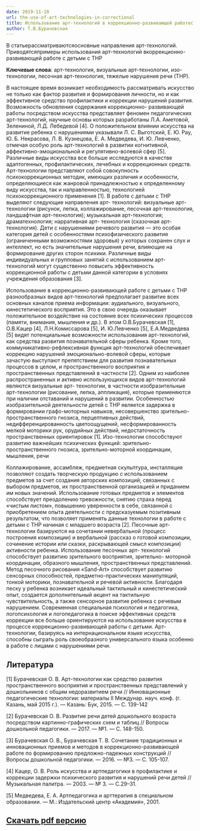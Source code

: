 ```yaml
---
date: 2019-11-10
url: the-use-of-art-technologies-in-correctional
title: Использование арт-технологий в коррекционно-развивающей работес детьми с тяжелыми нарушениями речи
author: Т.В.Бурачевская
---
```


В статьерассматриваютсяосновные направления арт-технологий. Приводятсяпримеры использования арт-технологий вкоррекционно-развивающей работе с детьми с ТНР

**Ключевые слова**: арт-технология, визуальные арт-технологии, изо- технологии, песочная арт-технология, тяжелые нарушения речи (ТНР).

В настоящее время возникает необходимость рассматривать искусство не только как фактор развития и формирования личности, но и как эффективное средство профилактики и коррекции нарушений развития. Возможность обновления содержания коррекционно- развивающей работы посредством искусства представляет феномен педагогических арт-технологий, научные основы которых разработаны Л.А. Аметовой, Зелениной, Л.Д. Лебедевой [4]. О положительном влиянии искусства на развитие ребенка с нарушениями указывали Л. С. Выготский, Е. Ю. Рау, Ю. Б. Некрасова, Л. В. Кузнецова, Е. А. Медведева, И. Ю. Левченко, отмечая особую роль арт-технологий в развитии когнитивной, аффективно-эмоциональной и регулятивно-волевой сфер [5]. Различные виды искусства все больше исследуются в качестве адаптогенных, профилактических, лечебных и коррекционных средств. Арт-технологии представляют собой совокупность психокоррекционных методик, имеющих различия и особенности, определяющиеся как жанровой принадлежностью к определенному виду искусства, так и направленностью, технологией психокоррекционного применения [1]. В работе с детьми с ТНР выделяют следующие направления арт- технологий: визуальные арт-технологии (рисунок, лепка, коллажирование, песочная арт-технология, ландшафтная арт-технология); музыкальная арт-технология; драматехнология; нарративная арт- технология (сказочная арт-технология). Дети с нарушениями речевого развития — это особая категория детей с особенностями психофизического развития (ограниченными возможностями здоровья) у которых сохранен слух и интеллект, но есть значительные нарушения речи, влияющие на формирование других сторон психики. Различные виды индивидуальных и групповых занятий с использованием арт-технологий могут существенно повысить эффективность коррекционной работы с детьми данной категории в условиях учреждения образования [3].

Использование в коррекционно-развивающей работе с детьми с ТНР разнообразных видов арт-технологий предполагает развитие всех основных каналов приема информации: аудиального, визуального, кинестетического восприятия. Это в свою очередь оказывает положительное воздействие на состояние всех психических процессов (памяти, внимания, мышления и др.). В этом О.В.Бурачевская [1], О.В.Кацер [4], Л.Н.Комиссарова [5], И. Ю.Левченко [5], Е.А.Медведева [5] видят потенциальные возможности использования арт-технологий, как средства развития познавательной сферы ребенка. Кроме того, коммуникативно-рефлексивная функция арт-технологий обеспечивает коррекцию нарушений эмоционально-волевой сферы, которые зачастую выступают препятствием для развития познавательных процессов в целом, и пространственного восприятия и пространственных представлений в частности [2]. Одним из наиболее распространенных и активно использующихся видов арт-технологий являются визуальные арт- технологии, в частности изобразительные арт-технологии (рисование, лепка, аппликация), которые применяются при наличии отставаний и нарушений в развитии. Особенностью изобразительной деятельности детей с ТНР является задержка в формировании графо-моторных навыков, несовершенство зрительно-пространственного гнозиса, перцептивных действий, недифференцированность цветоощущений, несформированность мелкой моторики рук, орудийных действий, недостаточность пространственных ориентировок [1]. Изо-технологии способствуют развитию важнейших психических функций: зрительно-пространственного гнозиса, зрительно-моторной координации, мышления, речи

Коллажирование, ассамбляж, предметная скульптура, инсталляция позволяют создать творческую продукцию с использованием предметов за счет создания авторских композиций, связанных с выбором предметов, их пространственной организацией и приданием им новых значений. Использование готовых предметов и элементов способствует преодолению тревожности, снятию страха перед «чистым листом», повышению уверенности в себе, связанной с приобретением опыта деятельности с предсказуемым позитивным результатом, что позволяет применять данные технологии в работе с детьми с ТНР начиная с младшего возраста [2].
Песочные арт-технологии базируются на сочетании невербальной (процесс построения композиции) и вербальной (рассказ о готовой композиции, сочинение истории или сказки, раскрывающей смысл композиции) активности ребенка. Использование песочных арт- технологий способствует развитию зрительного восприятия, зрительно- моторной координации, образного мышления, пространственных представлений. Метод песочного рисования «Sand-Art» способствует развитию сенсорных способностей, предметно-практических манипуляций, тонкой моторики, познавательной и речевой активности. Благодаря песку у ребенка возникает идеальный тактильный и кинестетический опыт, создается дополнительный акцент на тактильную чувствительность, а также сенсорное развитие ребенка с речевым нарушением. Современная специальная психология и педагогика, логопсихология и логопедагогика в поиске эффективных средств коррекции все больше ориентируются на использование искусства в процессе коррекционно-развивающей работы с детьми. Арт-технологии, базируясь на интернациональном языке искусства, способны сыграть роль своеобразного универсального языка особенно в работе с лицами с нарушениями речи.

## Литература

[1] Бурачевская О. В. Арт-технологии как средство развития
пространственного восприятия и пространственных представлений у
дошкольников с общим недоразвитием речи // Инновационные
педагогические технологии: материалы II Междунар. науч. конф. (г.
Казань, май 2015 г.). — Казань: Бук, 2015. — С. 139-142

[2] Бурачевская О. В. Развитие речи детей дошкольного возраста
посредством картинно-графических схем и таблиц // Вопросы
дошкольной педагогики. — 2017. — №1. — С. 148-150.

[3] Бурачевская О. В., Бурачевская Т. В. Сочетание традиционных и
инновационных приемов и методов в коррекционно-развивающей
работе по формированию предложно-падежных конструкций //
Вопросы дошкольной педагогики. — 2016. — №3. — С. 105-107.

[4] Кацер, О. В. Роль искусства и артпедагогики в профилактике и
коррекции задержки психического развития и нарушений речи детей
// Музыкальная палитра. — 2003. — № 3. — С.29–31.

[5] Медведева, Е. А. Артпедагогика и арттерапия в специальном
образовании. — М.: Издательский центр «Академия», 2001.


## [Скачать pdf версию](the-use-of-art-technologies-in-correctional.pdf)